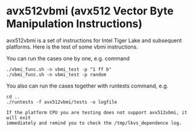 # avx512vbmi (avx512 Vector Byte Manipulation Instructions)

avx512vbmi is a set of instructions for Intel Tiger Lake and subsequent
platforms. Here is the test of some vbmi instructions.

You can run the cases one by one, e.g. command

```
./vbmi_func.sh -n vbmi_test -p "1 ff b"
./vbmi_func.sh -n vbmi_test -p random
```

You also can run the cases together with runtests command, e.g.
```
cd ..
./runtests -f avx512vbmi/tests -o logfile

If the platform CPU you are testing does not support avx512vbmi, it will exit
immediately and remind you to check the /tmp/lkvs_dependence log.
```

